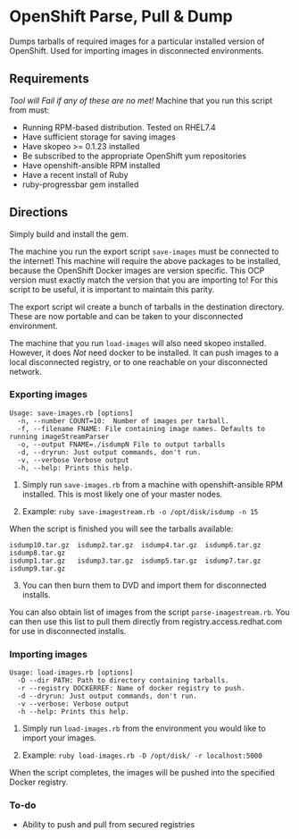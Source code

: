 # OpenShift Parse, Pull & Dump
Dumps tarballs of required images for a particular installed version of OpenShift. Used for importing images in disconnected environments.

## Requirements
*Tool will Fail if any of these are no met!*
Machine that you run this script from must:
* Running RPM-based distribution. Tested on RHEL7.4
* Have sufficient storage for saving images
* Have skopeo >= 0.1.23 installed
* Be subscribed to the appropriate OpenShift yum repositories
* Have openshift-ansible RPM installed
* Have a recent install of Ruby
* ruby-progressbar gem installed

## Directions

Simply build and install the gem. 

The machine you run the export script `save-images` must be connected to the internet! This machine will require the above packages to be installed, because the OpenShift Docker images are version specific. This OCP version must exactly match the version that you are importing to! For this script to be useful, it is important to maintain this parity.

The export script wil create a bunch of tarballs in the destination directory. These are now portable and can be taken to your disconnected environment.

The machine that you run `load-images` will also need skopeo installed. However, it does *Not* need docker to be installed. It can push images to a local disconnected registry, or to one reachable on your disconnected network.

### Exporting images
```
Usage: save-images.rb [options]
  -n, --number COUNT=10:  Number of images per tarball.
  -f, --filename FNAME: File containing image names. Defaults to running imageStreamParser
  -o, --output FNAME=./isdumpN File to output tarballs
  -d, --dryrun: Just output commands, don't run.
  -v, --verbose Verbose output
  -h, --help: Prints this help.
```
1. Simply run `save-images.rb` from a machine with openshift-ansible RPM installed. This is most likely one of your master nodes.

2. Example: `ruby save-imagestream.rb -o /opt/disk/isdump -n 15`

When the script is finished you will see the tarballs available: 
```
isdump10.tar.gz  isdump2.tar.gz  isdump4.tar.gz  isdump6.tar.gz  isdump8.tar.gz
isdump1.tar.gz   isdump3.tar.gz  isdump5.tar.gz  isdump7.tar.gz  isdump9.tar.gz
```

3. You can then burn them to DVD and import them for disconnected installs.

You can also obtain list of images from the script `parse-imagestream.rb`. You can then use this list to pull them directly from registry.access.redhat.com for use in disconnected installs.

### Importing images
```
Usage: load-images.rb [options]
  -D --dir PATH: Path to directory containing tarballs.
  -r --registry DOCKERREF: Name of docker registry to push.
  -d --dryrun: Just output commands, don't run.
  -v --verbose: Verbose output
  -h --help: Prints this help.
```

1. Simply run `load-images.rb` from the environment you would like to import your images.

2. Example: `ruby load-images.rb -D /opt/disk/ -r localhost:5000`

When the script completes, the images will be pushed into the specified Docker registry.

### To-do
* Ability to push and pull from secured registries

